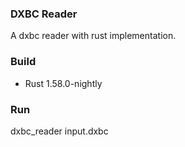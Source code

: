 ### DXBC Reader
A dxbc reader with rust implementation.

### Build
* Rust 1.58.0-nightly

### Run
dxbc_reader input.dxbc
